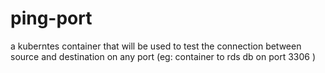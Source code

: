 # ping-port
a kuberntes container that will be used to test the connection between source and destination on any port (eg: container to rds db on port 3306 )
